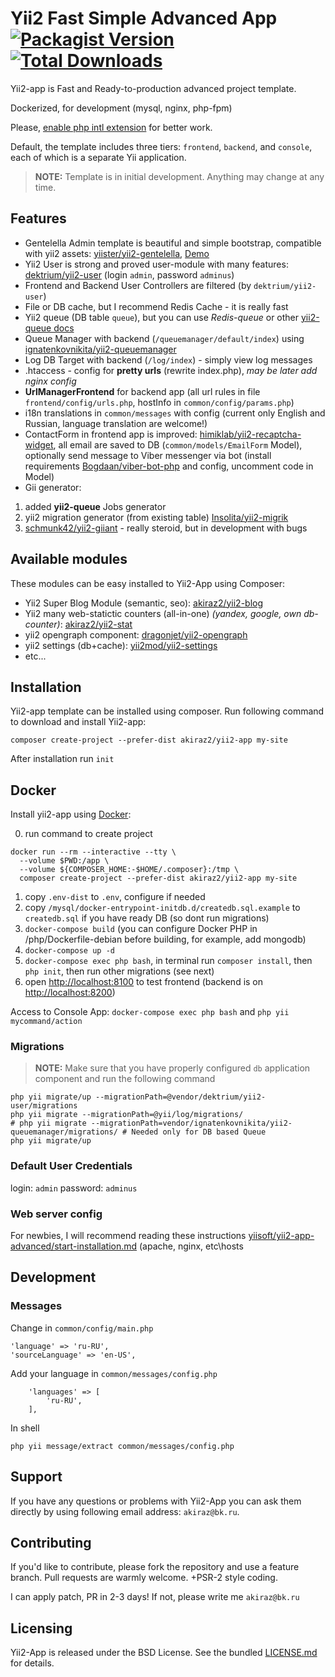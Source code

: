 # Yii2 Fast Simple Advanced App [![Packagist Version](https://img.shields.io/packagist/v/akiraz2/yii2-app.svg?style=flat-square)](https://packagist.org/packages/akiraz2/yii2-app) [![Total Downloads](https://img.shields.io/packagist/dt/akiraz2/yii2-app.svg?style=flat-square)](https://packagist.org/packages/akiraz2/yii2-app)

Yii2-app is Fast and Ready-to-production advanced project template.

Dockerized, for development (mysql, nginx, php-fpm)

Please, [enable php intl extension](http://php.net/manual/en/intl.installation.php) for better work.

Default, the template includes three tiers: `frontend`, `backend`, and `console`, each of which is a separate Yii application.

> **NOTE:** Template is in initial development. Anything may change at any time.

## Features

- Gentelella Admin template is beautiful and simple bootstrap, compatible with yii2 assets: [yiister/yii2-gentelella](https://github.com/yiister/yii2-gentelella), [Demo](https://colorlib.com/polygon/gentelella/)
- Yii2 User is strong and proved user-module with many features: [dektrium/yii2-user](https://github.com/dektrium/yii2-user) (login `admin`, password `adminus`)
- Frontend and Backend User Controllers are filtered (by `dektrium/yii2-user`)
- File or DB cache, but I recommend Redis Cache - it is really fast
- Yii2 queue (DB table `queue`), but you can use _Redis-queue_ or other [yii2-queue docs](https://github.com/yiisoft/yii2-queue/blob/master/docs/guide/README.md)
- Queue Manager with backend (`/queuemanager/default/index`) using [ignatenkovnikita/yii2-queuemanager](https://github.com/ignatenkovnikita/yii2-queuemanager)
- Log DB Target with backend (`/log/index`) - simply view log messages
- .htaccess - config for **pretty urls** (rewrite index.php), _may be later add nginx config_
- **UrlManagerFrontend** for backend app (all url rules in file `frontend/config/urls.php`, hostInfo in `common/config/params.php`)
- i18n translations in `common/messages` with config (current only English and Russian, language translation are welcome!)
- ContactForm in frontend app is improved: [himiklab/yii2-recaptcha-widget](https://github.com/himiklab/yii2-recaptcha-widget),
  all email are saved to DB (`common/models/EmailForm` Model), optionally send message to Viber messenger via bot
  (install requirements [Bogdaan/viber-bot-php](https://github.com/Bogdaan/viber-bot-php) and config, uncomment code in Model)
- Gii generator:

1. added **yii2-queue** Jobs generator
2. yii2 migration generator (from existing table) [Insolita/yii2-migrik](https://github.com/Insolita/yii2-migrik)
3. [schmunk42/yii2-giiant](https://github.com/schmunk42/yii2-giiant) - really steroid, but in development with bugs

## Available modules

These modules can be easy installed to Yii2-App using Composer:

- Yii2 Super Blog Module (semantic, seo): [akiraz2/yii2-blog](https://github.com/akiraz2/yii2-blog)
- Yii2 many web-statictic counters (all-in-one) _(yandex, google, own db-counter)_: [akiraz2/yii2-stat](https://github.com/akiraz2/yii2-stat)
- yii2 opengraph component: [dragonjet/yii2-opengraph](https://github.com/dragonjet/yii2-opengraph)
- yii2 settings (db+cache): [yii2mod/yii2-settings](https://github.com/yii2mod/yii2-settings)
- etc...

## Installation

Yii2-app template can be installed using composer. Run following command to download and install Yii2-app:

```
composer create-project --prefer-dist akiraz2/yii2-app my-site
```

After installation run `init`

## Docker

Install yii2-app using [Docker](https://www.docker.com):

0. run command to create project

```
docker run --rm --interactive --tty \
  --volume $PWD:/app \
  --volume ${COMPOSER_HOME:-$HOME/.composer}:/tmp \
  composer create-project --prefer-dist akiraz2/yii2-app my-site
```

1. copy `.env-dist` to `.env`, configure if needed
2. copy `/mysql/docker-entrypoint-initdb.d/createdb.sql.example` to `createdb.sql` if you have ready DB (so dont run migrations)
3. `docker-compose build` (you can configure Docker PHP in /php/Dockerfile-debian before building, for example, add mongodb)
4. `docker-compose up -d`
5. `docker-compose exec php bash`, in terminal run `composer install`, then `php init`, then run other migrations (see next)
6. open [http://localhost:8100](http://localhost:8100) to test frontend (backend is on [http://localhost:8200](localhost:8200))

Access to Console App: `docker-compose exec php bash` and `php yii mycommand/action`

### Migrations

> **NOTE:** Make sure that you have properly configured `db` application component and run the following command

```
php yii migrate/up --migrationPath=@vendor/dektrium/yii2-user/migrations
php yii migrate --migrationPath=@yii/log/migrations/
# php yii migrate --migrationPath=vendor/ignatenkovnikita/yii2-queuemanager/migrations/ # Needed only for DB based Queue
php yii migrate/up
```

### Default User Credentials

login: `admin`
password: `adminus`

### Web server config

For newbies, I will recommend reading these instructions [yiisoft/yii2-app-advanced/start-installation.md](https://github.com/yiisoft/yii2-app-advanced/blob/master/docs/guide/start-installation.md) (apache, nginx, etc\hosts

## Development

### Messages

Change in `common/config/main.php`

```
'language' => 'ru-RU',
'sourceLanguage' => 'en-US',
```

Add your language in `common/messages/config.php`

```
    'languages' => [
        'ru-RU',
    ],
```

In shell

```
php yii message/extract common/messages/config.php
```

## Support

If you have any questions or problems with Yii2-App you can ask them directly
by using following email address: `akiraz@bk.ru`.

## Contributing

If you'd like to contribute, please fork the repository and use a feature branch. Pull requests are warmly welcome.
+PSR-2 style coding.

I can apply patch, PR in 2-3 days! If not, please write me `akiraz@bk.ru`

## Licensing

Yii2-App is released under the BSD License. See the bundled [LICENSE.md](LICENSE.md)
for details.
